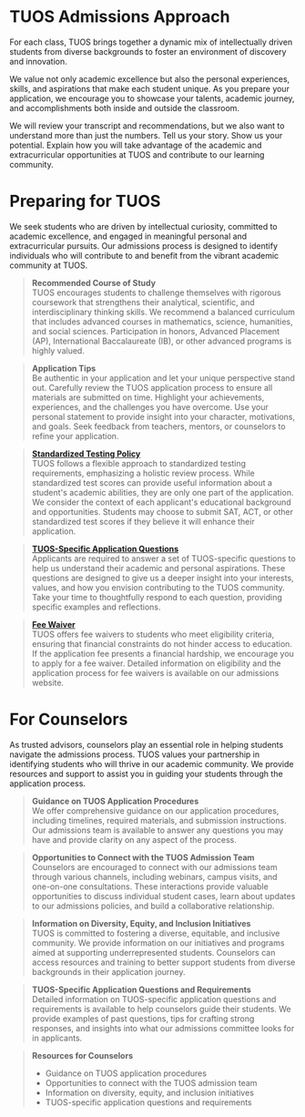 # TUOS Admissions Approach  

For each class, TUOS brings together a dynamic mix of intellectually driven students from diverse backgrounds to foster an environment of discovery and innovation.  

We value not only academic excellence but also the personal experiences, skills, and aspirations that make each student unique. As you prepare your application, we encourage you to showcase your talents, academic journey, and accomplishments both inside and outside the classroom.  

We will review your transcript and recommendations, but we also want to understand more than just the numbers. Tell us your story. Show us your potential. Explain how you will take advantage of the academic and extracurricular opportunities at TUOS and contribute to our learning community.  

# **Preparing for TUOS**  

We seek students who are driven by intellectual curiosity, committed to academic excellence, and engaged in meaningful personal and extracurricular pursuits. Our admissions process is designed to identify individuals who will contribute to and benefit from the vibrant academic community at TUOS.

> **Recommended Course of Study**  
> TUOS encourages students to challenge themselves with rigorous coursework that strengthens their analytical, scientific, and interdisciplinary thinking skills. We recommend a balanced curriculum that includes advanced courses in mathematics, science, humanities, and social sciences. Participation in honors, Advanced Placement (AP), International Baccalaureate (IB), or other advanced programs is highly valued.

> **Application Tips**  
> Be authentic in your application and let your unique perspective stand out. Carefully review the TUOS application process to ensure all materials are submitted on time. Highlight your achievements, experiences, and the challenges you have overcome. Use your personal statement to provide insight into your character, motivations, and goals. Seek feedback from teachers, mentors, or counselors to refine your application.

> [**Standardized Testing Policy**](#)  
> TUOS follows a flexible approach to standardized testing requirements, emphasizing a holistic review process. While standardized test scores can provide useful information about a student's academic abilities, they are only one part of the application. We consider the context of each applicant's educational background and opportunities. Students may choose to submit SAT, ACT, or other standardized test scores if they believe it will enhance their application.

> [**TUOS-Specific Application Questions**](#)  
> Applicants are required to answer a set of TUOS-specific questions to help us understand their academic and personal aspirations. These questions are designed to give us a deeper insight into your interests, values, and how you envision contributing to the TUOS community. Take your time to thoughtfully respond to each question, providing specific examples and reflections.

> [**Fee Waiver**](#)  
> TUOS offers fee waivers to students who meet eligibility criteria, ensuring that financial constraints do not hinder access to education. If the application fee presents a financial hardship, we encourage you to apply for a fee waiver. Detailed information on eligibility and the application process for fee waivers is available on our admissions website.

# **For Counselors**  

As trusted advisors, counselors play an essential role in helping students navigate the admissions process. TUOS values your partnership in identifying students who will thrive in our academic community. We provide resources and support to assist you in guiding your students through the application process.

> **Guidance on TUOS Application Procedures**  
> We offer comprehensive guidance on our application procedures, including timelines, required materials, and submission instructions. Our admissions team is available to answer any questions you may have and provide clarity on any aspect of the process.

> **Opportunities to Connect with the TUOS Admission Team**  
> Counselors are encouraged to connect with our admissions team through various channels, including webinars, campus visits, and one-on-one consultations. These interactions provide valuable opportunities to discuss individual student cases, learn about updates to our admissions policies, and build a collaborative relationship.

> **Information on Diversity, Equity, and Inclusion Initiatives**  
> TUOS is committed to fostering a diverse, equitable, and inclusive community. We provide information on our initiatives and programs aimed at supporting underrepresented students. Counselors can access resources and training to better support students from diverse backgrounds in their application journey.

> **TUOS-Specific Application Questions and Requirements**  
> Detailed information on TUOS-specific application questions and requirements is available to help counselors guide their students. We provide examples of past questions, tips for crafting strong responses, and insights into what our admissions committee looks for in applicants.


> **Resources for Counselors**  
> - Guidance on TUOS application procedures  
> - Opportunities to connect with the TUOS admission team  
> - Information on diversity, equity, and inclusion initiatives  
> - TUOS-specific application questions and requirements  